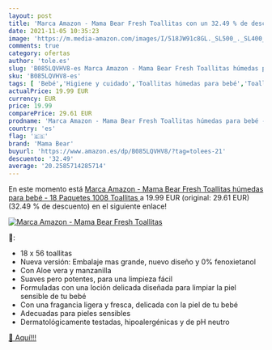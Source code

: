 ```yaml
---
layout: post
title: 'Marca Amazon - Mama Bear Fresh Toallitas con un 32.49 % de descuento'
date: 2021-11-05 10:35:23
image: 'https://m.media-amazon.com/images/I/518JW91c8GL._SL500_._SL400_.jpg'
comments: true
category: ofertas
author: 'tole.es'
slug: 'B085LQVHV8-es Marca Amazon - Mama Bear Fresh Toallitas húmedas para bebé...'
sku: 'B085LQVHV8-es'
tags: [ 'Bebé','Higiene y cuidado','Toallitas húmedas para bebé','Toallitas y accesorios para bebé','bear','bebé','mama','mama bear', ]
actualPrice: 19.99 EUR
currency: EUR
price: 19.99
comparePrice: 29.61 EUR
prodname: 'Marca Amazon - Mama Bear Fresh Toallitas húmedas para bebé - 18 Paquetes  1008 Toallitas '
country: 'es'
flag: '🇪🇸'
brand: 'Mama Bear'
buyurl: 'https://www.amazon.es/dp/B085LQVHV8/?tag=tolees-21'
descuento: '32.49'
average: '20.2585714285714'
---
```


En este momento está [Marca Amazon - Mama Bear Fresh Toallitas húmedas para bebé - 18 Paquetes  1008 Toallitas ](https://www.amazon.es/dp/B085LQVHV8/?tag=tolees-21) a 19.99 EUR (original: 29.61 EUR) (32.49 %  de descuento) en el siguiente enlace!

[![Marca Amazon - Mama Bear Fresh Toallitas](https://m.media-amazon.com/images/I/518JW91c8GL._SL500_._SL400_.jpg)](https://www.amazon.es/dp/B085LQVHV8/?tag=tolees-21)

🔎:

- 18 x 56 toallitas
- Nueva versión: Embalaje mas grande, nuevo diseño y 0% fenoxietanol
- Con Aloe vera y manzanilla
- Suaves pero potentes, para una limpieza fácil
- Formuladas con una loción delicada diseñada para limpiar la piel sensible de tu bebé
- Con una fragancia ligera y fresca, delicada con la piel de tu bebé
- Adecuadas para pieles sensibles
- Dermatológicamente testadas, hipoalergénicas y de pH neutro

[🛒 Aquí!!!](https://www.amazon.es/dp/B085LQVHV8/?tag=tolees-21)
